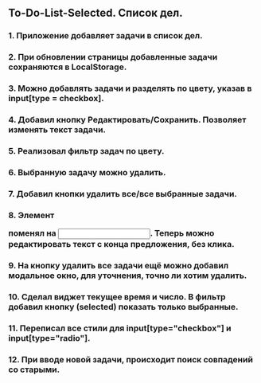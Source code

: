 ## To-Do-List-Selected. Список дел. 

### 1. Приложение добавляет задачи в список дел.
### 2. При обновлении страницы добавленные задачи сохраняются в LocalStorage.
### 3. Можно добавлять задачи и разделять по цвету, указав в input[type = checkbox].
### 4. Добавил кнопку Редактировать/Сохранить. Позволяет изменять текст задачи.
### 5. Реализовал фильтр задач по цвету.
### 6. Выбранную задачу можно удалить.
### 7. Добавил кнопки удалить все/все выбранные задачи.
### 8. Элемент <p></p> поменял на <input>. Теперь можно редактировать текст с конца предложения, без клика.
### 9. На кнопку удалить все задачи ещё можно добавил модальное окно, для уточнения, точно ли хотим удалить.
### 10. Сделал виджет текущее время и число. В фильтр добавил кнопку (selected) показать только выбранные.
### 11. Переписал все стили для input[type="checkbox"] и input[type="radio"].
### 12. При вводе новой задачи, происходит поиск совпадений со старыми.
